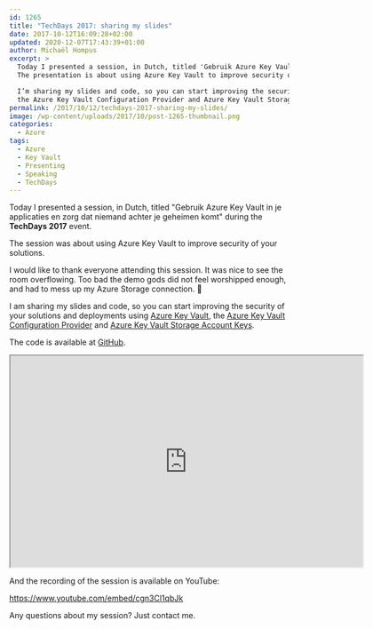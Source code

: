 ```yaml
---
id: 1265
title: "TechDays 2017: sharing my slides"
date: 2017-10-12T16:09:28+02:00
updated: 2020-12-07T17:43:39+01:00
author: Michaël Hompus
excerpt: >
  Today I presented a session, in Dutch, titled 'Gebruik Azure Key Vault in je applicaties en zorg dat niemand achter je geheimen komt' during the TechDays 2017 event.
  The presentation is about using Azure Key Vault to improve security of your solutions.

  I’m sharing my slides and code, so you can start improving the security of your solutions and deployments using Azure Key Vault,
  the Azure Key Vault Configuration Provider and Azure Key Vault Storage Account Keys.
permalink: /2017/10/12/techdays-2017-sharing-my-slides/
image: /wp-content/uploads/2017/10/post-1265-thumbnail.png
categories:
  - Azure
tags:
  - Azure
  - Key Vault
  - Presenting
  - Speaking
  - TechDays
---
```


Today I presented a session, in Dutch, titled
"<span lang="nl">Gebruik Azure Key Vault in je applicaties en zorg dat niemand achter je geheimen komt</span>"
during the **TechDays 2017** event.

The session was about using Azure Key Vault to improve security of your solutions.

<!--more-->

I would like to thank everyone attending this session. It was nice to see the room overflowing.
Too bad the demo gods did not feel worshipped enough, and had to mess up my Azure Storage connection. 🫤

I am sharing my slides and code,
so you can start improving the security of your solutions and deployments using [Azure Key Vault](https://azure.microsoft.com/products/key-vault/),
the [Azure Key Vault Configuration Provider](https://learn.microsoft.com/aspnet/core/security/key-vault-configuration) and
[Azure Key Vault Storage Account Keys](https://learn.microsoft.com/azure/key-vault/secrets/overview-storage-keys).

The code is available at [GitHub](https://github.com/eNeRGy164/TechDays2017NL).

<iframe src="https://onedrive.live.com/embed?cid=2D38DB8234B02DA9&resid=2D38DB8234B02DA9%211423738&authkey=APUU1hJn3MqZEU4&em=2" width="635" height="381" loading="lazy" lang="nl"></iframe>

And the recording of the session is available on YouTube:

<https://www.youtube.com/embed/cgn3Cl1qbJk>

Any questions about my session? Just contact me.
